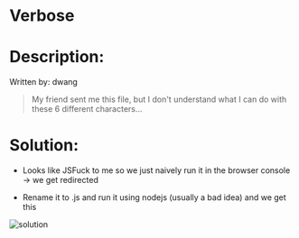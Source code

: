 # Verbose

# Description:
Written by: dwang

> My friend sent me this file, but I don't understand what I can do with these 6 different characters...

# Solution:

- Looks like JSFuck to me so we just naively run it in the browser console -> we get redirected

- Rename it to .js and run it using nodejs (usually a bad idea) and we get this

![solution](https://i.imgur.com/DZtnz7B.png)
